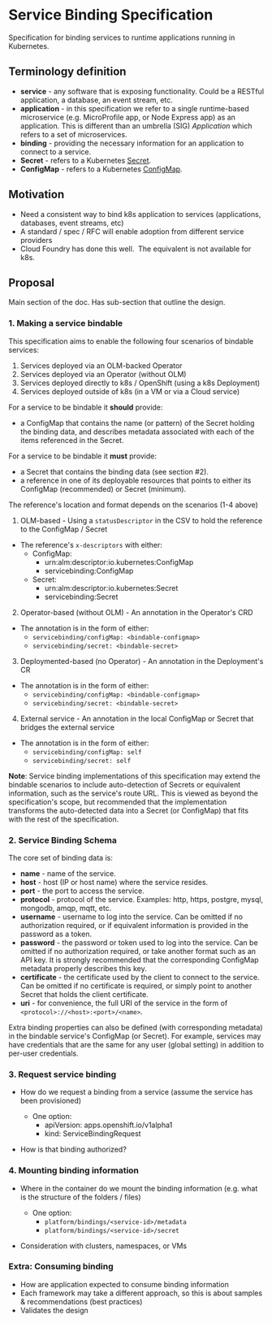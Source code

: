# Service Binding Specification

Specification for binding services to runtime applications running in Kubernetes.  

## Terminology definition

*  **service** - any software that is exposing functionality.  Could be a RESTful application, a database, an event stream, etc.
*  **application** - in this specification we refer to a single runtime-based microservice (e.g. MicroProfile app, or Node Express app) as an application.  This is different than an umbrella (SIG) _Application_ which refers to a set of microservices.
*  **binding** - providing the necessary information for an application to connect to a service.
*  **Secret** - refers to a Kubernetes [Secret](https://kubernetes.io/docs/concepts/configuration/secret/).
*  **ConfigMap** - refers to a Kubernetes [ConfigMap](https://kubernetes.io/docs/tasks/configure-pod-container/configure-pod-configmap/).

## Motivation

*  Need a consistent way to bind k8s application to services (applications, databases, event streams, etc)
*  A standard / spec / RFC will enable adoption from different service providers
*  Cloud Foundry has done this well.  The equivalent is not available for k8s.

## Proposal

Main section of the doc.  Has sub-section that outline the design.

### 1.  Making a service bindable

This specification aims to enable the following four scenarios of bindable services:
1. Services deployed via an OLM-backed Operator
1. Services deployed via an Operator (without OLM)
1. Services deployed directly to k8s / OpenShift (using a k8s Deployment)
1. Services deployed outside of k8s (in a VM or via a Cloud service)

For a service to be bindable it **should** provide:
* a ConfigMap that contains the name (or pattern) of the Secret holding the binding data, and describes metadata associated with each of the items referenced in the Secret.  

For a service to be bindable it **must** provide:
* a Secret that contains the binding data (see section #2).
* a reference in one of its deployable resources that points to either its ConfigMap (recommended) or Secret (minimum).

The reference's location and format depends on the scenarios (1-4 above)

1. OLM-based - Using a `statusDescriptor` in the CSV to hold the reference to the ConfigMap / Secret
  * The reference's `x-descriptors` with either:
    * ConfigMap:
      * urn:alm:descriptor:io.kubernetes:ConfigMap
      * servicebinding:ConfigMap
    * Secret:
      * urn:alm:descriptor:io.kubernetes:Secret
      * servicebinding:Secret

2. Operator-based (without OLM) - An annotation in the Operator's CRD
  * The annotation is in the form of either:
    * `servicebinding/configMap: <bindable-configmap>`
    * `servicebinding/secret: <bindable-secret>`

3. Deploymented-based (no Operator) - An annotation in the Deployment's CR
  * The annotation is in the form of either:
    * `servicebinding/configMap: <bindable-configmap>`
    * `servicebinding/secret: <bindable-secret>`
    
4. External service - An annotation in the local ConfigMap or Secret that bridges the external service
  * The annotation is in the form of either:
    * `servicebinding/configMap: self`
    * `servicebinding/secret: self`   

**Note**: Service binding implementations of this specification may extend the bindable scenarios to include auto-detection of Secrets or equivalent information, such as the service's route URL.  This is viewed as beyond the specification's scope, but recommended that the implementation transforms the auto-detected data into a Secret (or ConfigMap) that fits with the rest of the specification.  

### 2.  Service Binding Schema

The core set of binding data is:
* **name** - name of the service.
* **host** - host (IP or host name) where the service resides.
* **port** - the port to access the service.
* **protocol** - protocol of the service.  Examples: http, https, postgre, mysql, mongodb, amqp, mqtt, etc.
* **username** - username to log into the service.  Can be omitted if no authorization required, or if equivalent information is provided in the password as a token.
* **password** - the password or token used to log into the service.  Can be omitted if no authorization required, or take another format such as an API key.  It is strongly recommended that the corresponding ConfigMap metadata properly describes this key.
* **certificate** - the certificate used by the client to connect to the service.  Can be omitted if no certificate is required, or simply point to another Secret that holds the client certificate.  
* **uri** - for convenience, the full URI of the service in the form of `<protocol>://<host>:<port>/<name>`.

Extra binding properties can also be defined (with corresponding metadata) in the bindable service's ConfigMap (or Secret).  For example, services may have credentials that are the same for any user (global setting) in addition to per-user credentials.


### 3.  Request service binding

* How do we request a binding from a service (assume the service has been provisioned)
  * One option:
    * apiVersion: apps.openshift.io/v1alpha1
    * kind: ServiceBindingRequest

* How is that binding authorized?

### 4.  Mounting binding information

* Where in the container do we mount the binding information (e.g. what is the structure of the folders / files)
  * One option:
    * `platform/bindings/<service-id>/metadata`
    * `platform/bindings/<service-id>/secret`

* Consideration with clusters, namespaces, or VMs

### Extra:  Consuming binding

*  How are application expected to consume binding information 
*  Each framework may take a different approach, so this is about samples & recommendations (best practices)
*  Validates the design
